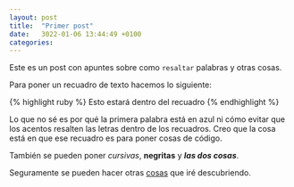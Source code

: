 ```yaml
---
layout: post
title:  "Primer post"
date:   3022-01-06 13:44:49 +0100
categories:
---
```

Este es un post con apuntes sobre como `resaltar` palabras y otras cosas.

Para poner un recuadro de texto hacemos lo siguiente:

{% highlight ruby %}
Esto estará dentro del recuadro
{% endhighlight %}

Lo que no sé es por qué la primera palabra está en azul ni cómo evitar que los acentos resalten las letras dentro de los recuadros.
Creo que la cosa está en que ese recuadro es para poner cosas de código.

También se pueden poner *cursivas*, **negritas** y ***las dos cosas***.

Seguramente se pueden hacer otras [cosas](https://kramdown.gettalong.org/quickref.html) que iré descubriendo.

